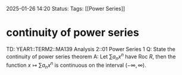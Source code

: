2025-01-26 14:20
Status: 
Tags: [[Power Series]]
# continuity of power series

TD: YEAR1::TERM2::MA139 Analysis 2::01 Power Series 1
Q: State the continuity of power series theorem
A: Let $\sum a_{n}x^{n}$ have Roc $R$, then the function
$x\mapsto \sum a_{n}x^{n}$ is continuous on the interval $(-\infty,\infty)$.